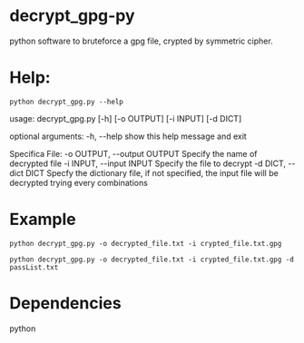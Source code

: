 # decrypt_gpg-py
python software to bruteforce a gpg file, crypted by symmetric cipher.

# Help:
`python decrypt_gpg.py --help`

usage: decrypt_gpg.py [-h] [-o OUTPUT] [-i INPUT] [-d DICT]

optional arguments:
  -h, --help            show this help message and exit

Specifica File:
  -o OUTPUT, --output OUTPUT
                        Specify the name of decrypted file
  -i INPUT, --input INPUT
                        Specify the file to decrypt
  -d DICT, --dict DICT
                        Specfy the dictionary file, if not specified, the input file will be decrypted trying every combinations                     

                        
# Example

`python decrypt_gpg.py -o decrypted_file.txt -i crypted_file.txt.gpg`

`python decrypt_gpg.py -o decrypted_file.txt -i crypted_file.txt.gpg -d passList.txt`

                        
# Dependencies
python
                        
